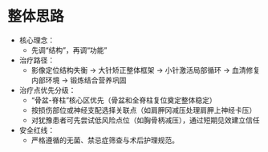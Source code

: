 # 整体思路

- 核心理念：
  - 先调“结构”，再调“功能”
- 治疗路径：
  - 影像定位结构失衡 → 大针矫正整体框架 → 小针激活局部循环 → 血清修复内部环境 → 锻炼结合营养巩固
- 治疗点优先分级：  
  - “骨盆-脊柱”核心区优先（骨盆和全脊柱复位奠定整体稳定）
  - 按损伤部位或神经支配选择关联点（如肩胛冈减压处理肩胛上神经卡压）
  - 对犹豫患者可先尝试低风险点位（如胸骨柄减压），通过短期见效建立信任
- 安全红线：
  - 严格遵循的无菌、禁忌症筛查与术后护理规范。
